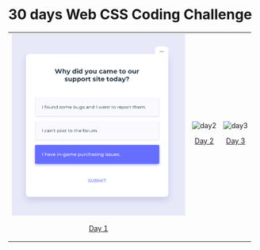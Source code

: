 # 30 days Web CSS Coding Challenge

| | | |
|:-------------------------:|:-------------------------:|:-------------------------:|
| <img width="350" alt="day1" src="./Day1/Day1.jpg">  <p align="center"><a href="./Day1/">Day 1</a></p> | <img width="1604" alt="day2" src="./Day2/Day2.jpg">  <p align="center"><a href="./Day2/">Day 2</a></p> | <img width="1604" alt="day3" src="./Day3/Day3.jpg">  <p align="center"><a href="./Day3/">Day 3</a></p> | <img width="1604" alt="day4" src="./Day4/Day4.jpg"> <p align="center"><a href="./Day4/">Day 4</a></p> | <img width="1604" alt="day4" src="./Day5/Day5.jpg"> <p align="center"><a href="./Day5/">Day 5</a></p> | <img width="1604" alt="day6" src="./Day6/Day6.jpg"> <p align="center"><a href="./Day6/">Day 6</a></p> | <img width="1604" alt="day7" src="./Day7/Day7.jpg"> <p align="center"><a href="./Day7/">Day 7</a></p> | <img width="1604" alt="day8" src="./Day8/Day8.jpg"> <p align="center"><a href="./Day8/">Day 8</a></p> | <img width="1604" alt="day9" src="./Day9/Day9.jpg"> <p align="center"><a href="./Day9/">Day 9</a></p>|<img width="1604" alt="day10" src="./Day10/Day10.jpg"> <p align="center"><a href="./Day10/">Day 10</a></p>|<img width="1604" alt="day11" src="./Day11/Day11.jpg"> <p align="center"><a href="./Day11/">Day 11</a></p>|<img width="1604" alt="day12" src="./Day12/Day12.jpg"> <p align="center"><a href="./Day12/">Day 12</a></p>|<img width="1604" alt="day13" src="./Day13/Day13.jpg"> <p align="center"><a href="./Day13/">Day 13</a></p>|<img width="1604" alt="day14" src="./Day14/Day14.jpg"> <p align="center"><a href="./Day14/">Day 14</a></p>|<img width="1604" alt="day15" src="./Day15/Day15.jpg"> <p align="center"><a href="./Day15/">Day 15</a></p>|<img width="1604" alt="day16" src="./Day16/Day16.jpg"> <p align="center"><a href="./Day16/">Day 16</a></p>|<img width="1604" alt="day17" src="./Day17/Day17.jpg"> <p align="center"><a href="./Day17/">Day 17</a></p>|<img width="1604" alt="day18" src="./Day18/Day18.jpg"> <p align="center"><a href="./Day18/">Day 18</a></p>|<img width="1604" alt="day19" src="./Day19/Day19.jpg"> <p align="center"><a href="./Day19/">Day 19</a></p>|<img width="1604" alt="day20" src="./Day10/Day20.jpg"> <p align="center"><a href="./Day20/">Day 20</a></p>|<img width="1604" alt="day21" src="./Day21/Day21.jpg"> <p align="center"><a href="./Day21/">Day 21</a></p>|<img width="1604" alt="day22" src="./Day22/Day22.jpg"> <p align="center"><a href="./Day22/">Day 22</a></p>|<img width="1604" alt="day23" src="./Day23/Day23.jpg"> <p align="center"><a href="./Day10/">Day 23</a></p>|<img width="1604" alt="day24" src="./Day24/Day24.jpg"> <p align="center"><a href="./Day24/">Day 24</a></p>|<img width="1604" alt="day25" src="./Day25/Day25.jpg"> <p align="center"><a href="./Day25/">Day 25</a></p>|<img width="1604" alt="day26" src="./Day26/Day26.jpg"> <p align="center"><a href="./Day26/">Day 26</a></p>|<img width="1604" alt="day27" src="./Day27/Day27.jpg"> <p align="center"><a href="./Day27/">Day 27</a></p>|<img width="1604" alt="day28" src="./Day28/Day28.jpg"> <p align="center"><a href="./Day28/">Day 28</a></p>|<img width="1604" alt="day29" src="./Day29/Day29.jpg"> <p align="center"><a href="./Day29/">Day 29</a></p>|<img width="1604" alt="day30" src="./Day30/Day30.jpg"> <p align="center"><a href="./Day30/">Day 30</a></p>|
